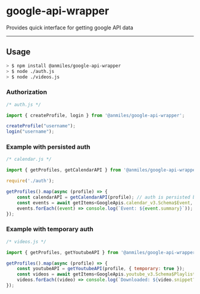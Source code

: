 # google-api-wrapper

Provides quick interface for getting google API data

----

## Usage

``` bash
> $ npm install @anmiles/google-api-wrapper
> $ node ./auth.js
> $ node ./videos.js
```

### Authorization
``` js
/* auth.js */

import { createProfile, login } from '@anmiles/google-api-wrapper';

createProfile("username");
login("username");

```

### Example with persisted auth
``` js
/* calendar.js */

import { getProfiles, getCalendarAPI } from '@anmiles/google-api-wrapper';

require('./auth');

getProfiles().map(async (profile) => {
	const calendarAPI = getCalendarAPI(profile); // auth is persisted by login() function from `auth.js`
	const events = await getItems<GoogleApis.calendar_v3.Schema$Event, GoogleApis.calendar_v3.Params$Resource$Events$List>(calendarAPI.events, { timeMax: new Date().toISOString() });
	events.forEach((event) => console.log(`Event: ${event.summary}`));
});

```

### Example with temporary auth
``` js
/* videos.js */

import { getProfiles, getYoutubeAPI } from '@anmiles/google-api-wrapper';

getProfiles().map(async (profile) => {
	const youtubeAPI = getYoutubeAPI(profile, { temporary: true });
	const videos = await getItems<GoogleApis.youtube_v3.Schema$PlaylistItem, GoogleApis.youtube_v3.Params$Resource$Playlistitems$List>(youtubeAPI.playlistItems, { playlistId : 'LL', part : [ 'snippet' ], maxResults : 50 });
	videos.forEach((video) => console.log(`Downloaded: ${video.snippet?.title}`));
});

```
